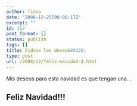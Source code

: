 ```yaml
---
author: fideo
date: "2008-12-25T00:00:17Z"
excerpt: ""
id: 157
post_format: []
status: publish
tags: []
title: Fideox les desea&#8230;
type: post
url: /2008/12/feliz-navidad-4.html
---
```

Mis deseos para esta navidad es que tengan una…

Feliz Navidad!!!
----------------
